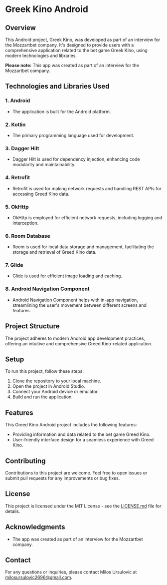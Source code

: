 # Greek Kino Android

## Overview
This Android project, Greek Kino, was developed as part of an interview for the Mozzartbet company. It's designed to provide users with a comprehensive application related to the bet game Greek Kino, using modern technologies and libraries.

**Please note:** This app was created as part of an interview for the Mozzartbet company.

## Technologies and Libraries Used

### 1. Android
   - The application is built for the Android platform.

### 2. Kotlin
   - The primary programming language used for development.

### 3. Dagger Hilt
   - Dagger Hilt is used for dependency injection, enhancing code modularity and maintainability.

### 4. Retrofit
   - Retrofit is used for making network requests and handling REST APIs for accessing Greed Kino data.

### 5. OkHttp
   - OkHttp is employed for efficient network requests, including logging and interception.

### 6. Room Database
   - Room is used for local data storage and management, facilitating the storage and retrieval of Greed Kino data.

### 7. Glide
   - Glide is used for efficient image loading and caching.

### 8. Android Navigation Component
   - Android Navigation Component helps with in-app navigation, streamlining the user's movement between different screens and features.

## Project Structure
The project adheres to modern Android app development practices, offering an intuitive and comprehensive Greed Kino-related application.

## Setup
To run this project, follow these steps:

1. Clone the repository to your local machine.
2. Open the project in Android Studio.
3. Connect your Android device or emulator.
4. Build and run the application.

## Features
This Greed Kino Android project includes the following features:

- Providing information and data related to the bet game Greed Kino.
- User-friendly interface design for a seamless experience with Greed Kino.

## Contributing
Contributions to this project are welcome. Feel free to open issues or submit pull requests for any improvements or bug fixes.

## License
This project is licensed under the MIT License - see the [LICENSE.md](LICENSE.md) file for details.

## Acknowledgments
- The app was created as part of an interview for the Mozzartbet company.

## Contact
For any questions or inquiries, please contact Milos Ursulovic at milosursulovic2696@gmail.com.
